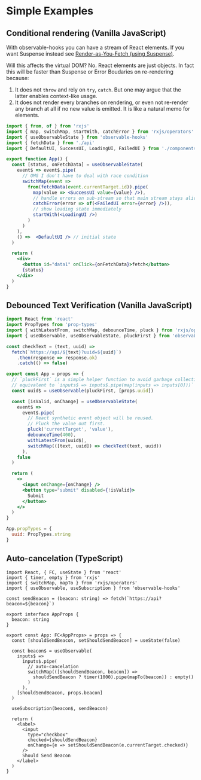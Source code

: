 # Simple Examples

## Conditional rendering (Vanilla JavaScript)

With observable-hooks you can have a stream of React elements. If you want Suspense instead see [Render-as-You-Fetch (using Suspense)](../guide/render-as-you-fetch-suspense.md).

Will this affects the virtual DOM? No. React elements are just objects. In fact this will be faster than Suspense or Error Boudaries on re-rendering because:

1. It does not `throw` and rely on `try`, `catch`. But one may argue that the latter enables context-like usage.
2. It does not render every branches on rendering, or even not re-render any branch at all if no new value is emitted. It is like a natural memo for elements.

```jsx
import { from, of } from 'rxjs'
import { map, switchMap, startWith, catchError } from 'rxjs/operators'
import { useObservableState } from 'observable-hooks'
import { fetchData } from './api'
import { DefaultUI, SuccessUI, LoadingUI, FailedUI } from './components'

export function App() {
  const [status, onFetchData] = useObservableState(
    event$ => event$.pipe(
      // OMG I don't have to deal with race condition
      switchMap(event =>
        from(fetchData(event.currentTarget.id)).pipe(
          map(value => <SuccessUI value={value} />),
          // handle errors on sub-stream so that main stream stays alive
          catchError(error => of(<FailedUI error={error} />)),
          // show loading state immediately
          startWith(<LoadingUI />)
        )
      )
    ),
    () =>  <DefaultUI /> // initial state
  )

  return (
    <div>
      <button id="data1" onClick={onFetchData}>fetch</button>
      {status}
    </div>
  )
}
```

## Debounced Text Verification (Vanilla JavaScript)

```jsx
import React from 'react'
import PropTypes from 'prop-types'
import { withLatestFrom, switchMap, debounceTime, pluck } from 'rxjs/operators'
import { useObservable, useObservableState, pluckFirst } from 'observable-hooks'

const checkText = (text, uuid) =>
  fetch(`https://api/${text}?uuid=${uuid}`)
    .then(response => response.ok)
    .catch(() => false)

export const App = props => {
  // `pluckFirst` is a simple helper function to avoid garbage collection,
  // equivalent to `inputs$ => inputs$.pipe(map(inputs => inputs[0]))`
  const uuid$ = useObservable(pluckFirst, [props.uuid])

  const [isValid, onChange] = useObservableState(
    event$ =>
      event$.pipe(
        // React synthetic event object will be reused.
        // Pluck the value out first.
        pluck('currentTarget', 'value'),
        debounceTime(400),
        withLatestFrom(uuid$),
        switchMap(([text, uuid]) => checkText(text, uuid))
      ),
    false
  )

  return (
    <>
      <input onChange={onChange} />
      <button type="submit" disabled={!isValid}>
        Submit
      </button>
    </>
  )
}

App.propTypes = {
  uuid: PropTypes.string
}
```

## Auto-cancelation (TypeScript)

```tsx
import React, { FC, useState } from 'react'
import { timer, empty } from 'rxjs'
import { switchMap, mapTo } from 'rxjs/operators'
import { useObservable, useSubscription } from 'observable-hooks'

const sendBeacon = (beacon: string) => fetch(`https://api?beacon=${beacon}`)

export interface AppProps {
  beacon: string
}

export const App: FC<AppProps> = props => {
  const [shouldSendBeacon, setShouldSendBeacon] = useState(false)

  const beacon$ = useObservable(
    inputs$ =>
      inputs$.pipe(
        // auto-cancelation
        switchMap(([shouldSendBeacon, beacon]) =>
          shouldSendBeacon ? timer(1000).pipe(mapTo(beacon)) : empty()
        )
      ),
    [shouldSendBeacon, props.beacon]
  )

  useSubscription(beacon$, sendBeacon)

  return (
    <label>
      <input
        type="checkbox"
        checked={shouldSendBeacon}
        onChange={e => setShouldSendBeacon(e.currentTarget.checked)}
      />
      Should Send Beacon
    </label>
  )
}
```
